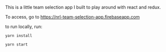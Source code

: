 This is a little team selection app I built to play around with react and redux.

To access, go to https://nrl-team-selection-app.firebaseapp.com

to run locally, run:
```
yarn install
```
```
yarn start
```
